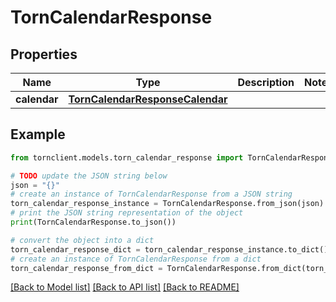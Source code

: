 # TornCalendarResponse


## Properties

Name | Type | Description | Notes
------------ | ------------- | ------------- | -------------
**calendar** | [**TornCalendarResponseCalendar**](TornCalendarResponseCalendar.md) |  | 

## Example

```python
from tornclient.models.torn_calendar_response import TornCalendarResponse

# TODO update the JSON string below
json = "{}"
# create an instance of TornCalendarResponse from a JSON string
torn_calendar_response_instance = TornCalendarResponse.from_json(json)
# print the JSON string representation of the object
print(TornCalendarResponse.to_json())

# convert the object into a dict
torn_calendar_response_dict = torn_calendar_response_instance.to_dict()
# create an instance of TornCalendarResponse from a dict
torn_calendar_response_from_dict = TornCalendarResponse.from_dict(torn_calendar_response_dict)
```
[[Back to Model list]](../README.md#documentation-for-models) [[Back to API list]](../README.md#documentation-for-api-endpoints) [[Back to README]](../README.md)


